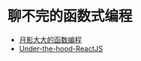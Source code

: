 # 聊不完的函数式编程

- [月影大大的函数编程](https://ppt.baomitu.com/d/0bda92b8)
- [Under-the-hood-ReactJS](https://bogdan-lyashenko.github.io/Under-the-hood-ReactJS/)


